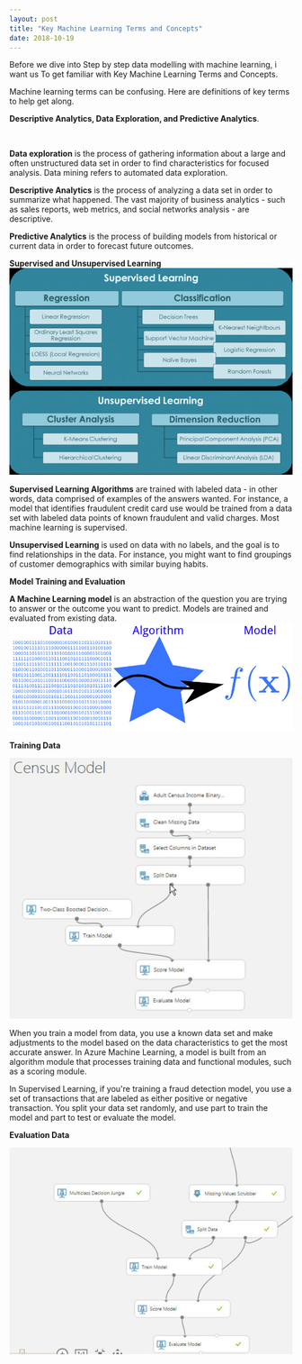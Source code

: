 ```yaml
---
layout: post
title: "Key Machine Learning Terms and Concepts"
date: 2018-10-19
---
```


Before we dive into Step by step data modelling with machine learning, i want us To get familiar with Key Machine Learning Terms and Concepts.

Machine learning terms can be confusing. Here are definitions of key terms to help get along.

**Descriptive Analytics, Data Exploration, and Predictive Analytics**.

![]()

**Data exploration** is the process of gathering information about a large and often unstructured data set in order to find characteristics for focused analysis. Data mining refers to automated data exploration.

**Descriptive Analytics** is the process of analyzing a data set in order to summarize what happened. The vast majority of business analytics - such as sales reports, web metrics, and social networks analysis - are descriptive.

**Predictive Analytics** is the process of building models from historical or current data in order to forecast future outcomes.

**Supervised and Unsupervised Learning**
![alt text](/images/supervise.jpg "Supervised and Unsupervised Learning")

**Supervised Learning Algorithms** are trained with labeled data - in other words, data comprised of examples of the answers wanted. For instance, a model that identifies fraudulent credit card use would be trained from a data set with labeled data points of known fraudulent and valid charges. Most machine learning is supervised.

**Unsupervised Learning** is used on data with no labels, and the goal is to find relationships in the data. For instance, you might want to find groupings of customer demographics with similar buying habits.

**Model Training and Evaluation**

**A Machine Learning model** is an abstraction of the question you are trying to answer or the outcome you want to predict. Models are trained and evaluated from existing data.
![alt text](/images/a%20machine%20learning%20model.jpg "A Machine Learning model")

**Training Data**

![alt text](/images/training%20data.jpg "Training Data")

When you train a model from data, you use a known data set and make adjustments to the model based on the data characteristics to get the most accurate answer. In Azure Machine Learning, a model is built from an algorithm module that processes training data and functional modules, such as a scoring module.

In Supervised Learning, if you're training a fraud detection model, you use a set of transactions that are labeled as either positive or negative transaction. You split your data set randomly, and use part to train the model and part to test or evaluate the model.

**Evaluation Data**

![alt text](/images/evaluation%20data.jpg "Evaluation")

